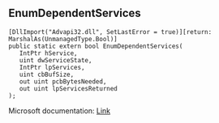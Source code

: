 ## EnumDependentServices

```
[DllImport("Advapi32.dll", SetLastError = true)][return: MarshalAs(UnmanagedType.Bool)]
public static extern bool EnumDependentServices(
   IntPtr hService,
   uint dwServiceState,
   IntPtr lpServices,
   uint cbBufSize,
   out uint pcbBytesNeeded,
   out uint lpServicesReturned
);
```

Microsoft documentation: [Link](https://docs.microsoft.com/en-us/windows/win32/api/winsvc/nf-winsvc-enumdependentservicesa)

